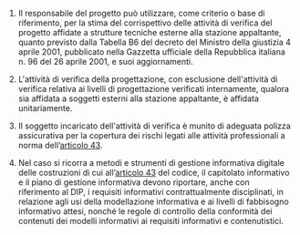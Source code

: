 1. Il responsabile del progetto può utilizzare, come criterio o base di riferimento, per la stima del corrispettivo delle attività di verifica del progetto affidate a strutture tecniche esterne alla stazione appaltante, quanto previsto dalla Tabella B6 del decreto del Ministro della giustizia 4 aprile 2001, pubblicato nella Gazzetta ufficiale della Repubblica italiana n. 96 del 26 aprile 2001, e suoi aggiornamenti.

2. L'attività di verifica della progettazione, con esclusione dell'attività di verifica relativa ai livelli di progettazione verificati internamente, qualora sia affidata a soggetti esterni alla stazione appaltante, è affidata unitariamente.

3. Il soggetto incaricato dell'attività di verifica è munito di adeguata polizza assicurativa per la copertura dei rischi legati alle attività professionali a norma dell’[articolo 43](/index.html?article=allegato-1.7-articolo-43&version=1).

4. Nel caso si ricorra a metodi e strumenti di gestione informativa digitale delle costruzioni di cui all’[articolo 43](/index.html?article=articolo-43&version=1) del codice, il capitolato informativo e il piano di gestione informativa devono riportare, anche con riferimento al DIP, i requisiti informativi contrattualmente disciplinati, in relazione agli usi della modellazione informativa e ai livelli di fabbisogno informativo attesi, nonché le regole di controllo della conformità dei contenuti dei modelli informativi ai requisiti informativi e contenutistici.